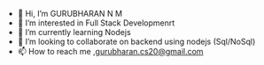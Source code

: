 - 👋 Hi, I’m GURUBHARAN N M
- 👀 I’m interested in Full Stack Developmenrt
- 🌱 I’m currently learning Nodejs
- 💞️ I’m looking to collaborate on backend using nodejs (Sql/NoSql)
- 📫 How to reach me ,gurubharan.cs20@gmail.com

<!---
GURUNMG/GURUNMG is a ✨ special ✨ repository because its `README.md` (this file) appears on your GitHub profile.
You can click the Preview link to take a look at your changes.
--->
